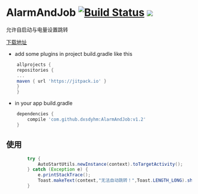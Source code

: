 # AlarmAndJob [![Build Status](https://travis-ci.org/dxsdyhm/AlarmAndJob.svg?branch=master)](https://travis-ci.org/dxsdyhm/AlarmAndJob) [![](https://jitpack.io/v/dxsdyhm/AlarmAndJob.svg)](https://jitpack.io/#dxsdyhm/AlarmAndJob)
允许自启动与电量设置跳转

[下载地址][dowmload]

* add some plugins in project  build.gradle like this
```gradle
    allprojects {
	repositories {
	...
	maven { url 'https://jitpack.io' }
	}
    }
```

* in your app build.gradle
```gradle
    dependencies {
        compile 'com.github.dxsdyhm:AlarmAndJob:v1.2'
    }
```


## 使用
```java
        try {
            AutoStartUtils.newInstance(context).toTargetActivity();
        } catch (Exception e) {
            e.printStackTrace();
            Toast.makeText(context,"无法自动跳转！",Toast.LENGTH_LONG).show();
        }
```

[dowmload]:http://fir.im/ykfu
